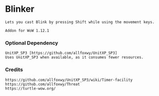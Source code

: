 # Blinker 
```
Lets you cast Blink by pressing Shift while using the movement keys.
```
```
Addon for WoW 1.12.1
```

### Optional Dependency
```
UnitXP_SP3 [https://github.com/allfoxwy/UnitXP_SP3]
Uses UnitXP_SP3 when available, as it consumes fewer resources.
```

### Credits
```
https://github.com/allfoxwy/UnitXP_SP3/wiki/Timer-facility
https://github.com/allfoxwy/Threat
https://turtle-wow.org/
```
